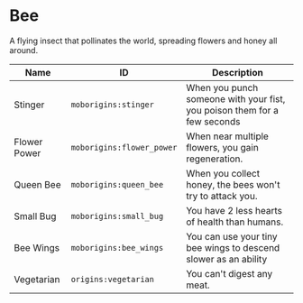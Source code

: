 # Bee
A flying insect that pollinates the world, spreading flowers and honey all around.

| Name | ID | Description |
| ----- | ---- | ------------- |
| Stinger | `moborigins:stinger` | When you punch someone with your fist, you poison them for a few seconds |
| Flower Power | `moborigins:flower_power` | When near multiple flowers, you gain regeneration. |
| Queen Bee | `moborigins:queen_bee` | When you collect honey, the bees won't try to attack you. |
| Small Bug | `moborigins:small_bug` | You have 2 less hearts of health than humans. |
| Bee Wings | `moborigins:bee_wings` | You can use your tiny bee wings to descend slower as an ability |
| Vegetarian | `origins:vegetarian` | You can't digest any meat. |
